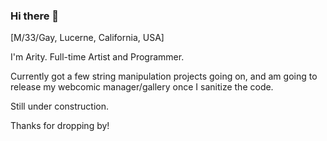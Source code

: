 ### Hi there 👋

[M/33/Gay, Lucerne, California, USA]

I'm Arity. Full-time Artist and Programmer.

Currently got a few string manipulation projects going on, and am going to release my webcomic manager/gallery once I sanitize the code.

Still under construction.

Thanks for dropping by!



<!--
**ZeroPivot/ZeroPivot** is a ✨ _special_ ✨ repository because its `README.md` (this file) appears on your GitHub profile.

Here are some ideas to get you started:

- 🔭 I’m currently working on ...
- 🌱 I’m currently learning ...
- 👯 I’m looking to collaborate on ...
- 🤔 I’m looking for help with ...
- 💬 Ask me about ...
- 📫 How to reach me: ...
- 😄 Pronouns: ...
- ⚡ Fun fact: ...
-->
